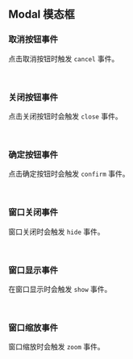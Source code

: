 <div class="demo-header">
<p class="overviewicon">
  <span class="wapi-tips-messagebox"/>
</p>

## Modal 模态框

<nova-uxlink widget-name="Modal"></nova-uxlink>
</div>

### 取消按钮事件

点击取消按钮时触发 `cancel` 事件。

<nova-demo-view link="modal/cancel-event.vue"></nova-demo-view>

<br />

### 关闭按钮事件

点击关闭按钮时会触发 `close` 事件。

<nova-demo-view link="modal/close-event.vue"></nova-demo-view>

<br />

### 确定按钮事件

点击确定按钮时会触发 `confirm` 事件。

<nova-demo-view link="modal/confirm-event.vue"></nova-demo-view>

<br />

### 窗口关闭事件

窗口关闭时会触发 `hide` 事件。

<nova-demo-view link="modal/hide-event.vue"></nova-demo-view>

<br />

### 窗口显示事件

在窗口显示时会触发 `show` 事件。

<nova-demo-view link="modal/show-event.vue"></nova-demo-view>

<br />

### 窗口缩放事件

窗口缩放时会触发 `zoom` 事件。

<nova-demo-view link="modal/zoom-event.vue"></nova-demo-view>

<br />
